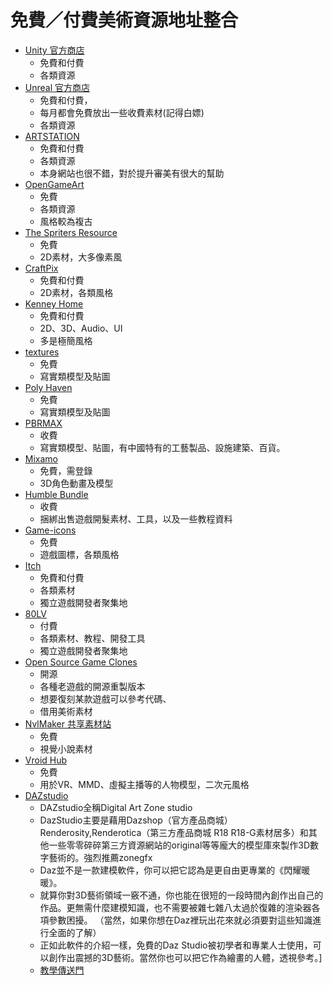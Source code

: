 # 免費／付費美術資源地址整合
- [Unity 官方商店](https://assetstore.unity.com/)
  - 免費和付費
  - 各類資源
- [Unreal 官方商店](https://www.unrealengine.com/marketplace/zh-CN/store)
  - 免費和付費，
  - 每月都會免費放出一些收費素材(記得白嫖)
  - 各類資源
- [ARTSTATION](https://www.artstation.com/marketplace/game-dev)
  - 免費和付費
  - 各類資源
  - 本身網站也很不錯，對於提升審美有很大的幫助
- [OpenGameArt](https://opengameart.org/)
  - 免費
  - 各類資源
  - 風格較為複古
- [The Spriters Resource](https://www.spriters-resource.com/)
  - 免費
  - 2D素材，大多像素風
- [CraftPix](https://craftpix.net/)
  - 免費和付費
  - 2D素材，各類風格
- [Kenney Home](https://kenney.nl/assets)
  - 免費和付費
  - 2D、3D、Audio、UI
  - 多是極簡風格
- [textures](https://www.textures.com/library)
  - 免費
  - 寫實類模型及貼圖
- [Poly Haven](https://polyhaven.com/)
  - 免費
  - 寫實類模型及貼圖
- [PBRMAX](https://pbrmax.com/)
  - 收費
  - 寫實類模型、貼圖，有中國特有的工藝製品、設施建築、百貨。
- [Mixamo](https://www.mixamo.com/)
  - 免費，需登錄
  - 3D角色動畫及模型
- [Humble Bundle](https://www.humblebundle.com/)
  - 收費
  - 捆綁出售遊戲開髮素材、工具，以及一些教程資料
- [Game-icons](https://game-icons.net/)
  - 免費
  - 遊戲圖標，各類風格
- [Itch](https://itch.io/game-assets)
  - 免費和付費
  - 各類素材
  - 獨立遊戲開發者聚集地
- [80LV](https://80.lv/workshops/)
  - 付費
  - 各類素材、教程、開發工具
  -  獨立遊戲開發者聚集地
- [Open Source Game Clones](https://osgameclones.com/)
  - 開源
  - 各種老遊戲的開源重製版本
  - 想要復刻某款遊戲可以參考代碼、
  - 借用美術素材
- [NvlMaker 共享素材站](https://www.nvlmaker.net/material.html)
  - 免費
  - 視覺小說素材
- [Vroid Hub](https://hub.vroid.com/)
  - 免費
  - 用於VR、MMD、虛擬主播等的人物模型，二次元風格
- [DAZstudio]() 
  - DAZstudio全稱Digital Art Zone studio
  - DazStudio主要是藉用Dazshop（官方產品商城）Renderosity,Renderotica（第三方產品商城 R18 R18-G素材居多）和其他一些零零碎碎第三方資源網站的original等等龐大的模型庫來製作3D數字藝術的。強烈推薦zonegfx
  - Daz並不是一款建模軟件，你可以把它認為是更自由更專業的《閃耀暖暖》。
  - 就算你對3D藝術領域一竅不通，你也能在很短的一段時間內創作出自己的作品。更無需什麼建模知識，也不需要被雜七雜八太過於復雜的渲染器各項參數困擾。 （當然，如果你想在Daz裡玩出花來就必須要對這些知識進行全面的了解）
  - 正如此軟件的介紹一樣，免費的Daz Studio被初學者和專業人士使用，可以創作出震撼的3D藝術。當然你也可以把它作為繪畫的人體，透視參考。]
  - [教學傳送門](https://www.zhihu.com/question/349290837)